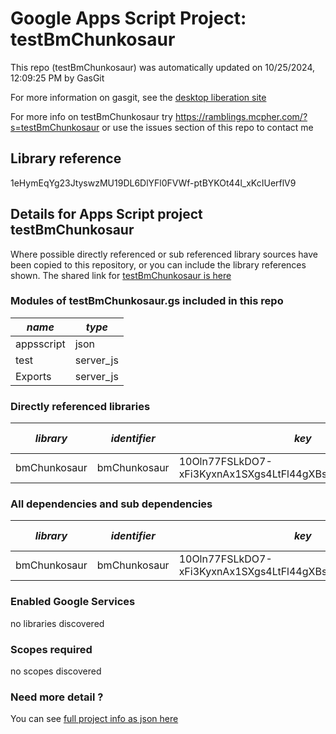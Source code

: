 # Google Apps Script Project: testBmChunkosaur
This repo (testBmChunkosaur) was automatically updated on 10/25/2024, 12:09:25 PM by GasGit

For more information on gasgit, see the [desktop liberation site](https://ramblings.mcpher.com/drive-sdk-and-github/migrategasgit/ "desktop liberation")

For more info on testBmChunkosaur try https://ramblings.mcpher.com/?s=testBmChunkosaur or use the issues section of this repo to contact me
## Library reference
1eHymEqYg23JtyswzMU19DL6DlYFl0FVWf-ptBYKOt44l_xKcIUerflV9


## Details for Apps Script project testBmChunkosaur
Where possible directly referenced or sub referenced library sources have been copied to this repository, or you can include the library references shown. 
The shared link for [testBmChunkosaur is here](https://script.google.com/d/1eHymEqYg23JtyswzMU19DL6DlYFl0FVWf-ptBYKOt44l_xKcIUerflV9/edit?usp=sharing "open in the GAS IDE")

### Modules of testBmChunkosaur.gs included in this repo
*name*|*type*
--- | --- 
appsscript| json
test| server_js
Exports| server_js
### Directly referenced libraries
*library*|*identifier*|*key*|*version*|*dev mode*|*source*|
--- | --- | --- | --- | --- | --- 
bmChunkosaur| bmChunkosaur|10Oln77FSLkDO7-xFi3KyxnAx1SXgs4LtFl44gXBs7a7ltWXFLwc1nMbn|2|no|[here](libraries/bmChunkosaur "library source")
### All dependencies and sub dependencies
*library*|*identifier*|*key*|*version*|*dev mode*|*source*|
--- | --- | --- | --- | --- | --- 
bmChunkosaur| bmChunkosaur|10Oln77FSLkDO7-xFi3KyxnAx1SXgs4LtFl44gXBs7a7ltWXFLwc1nMbn|2|no|[here](libraries/bmChunkosaur "library source")
### Enabled Google Services
no libraries discovered
### Scopes required
no scopes discovered
### Need more detail ?
You can see [full project info as json here](info.json)
